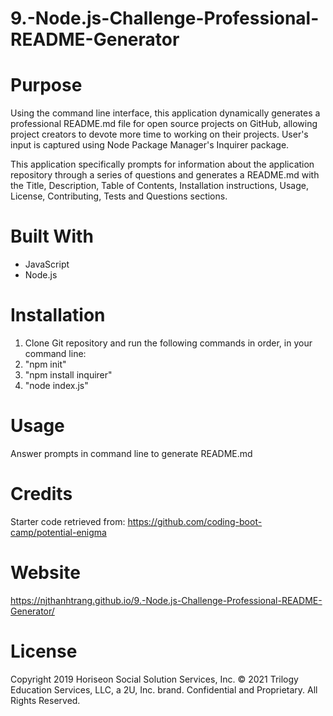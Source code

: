 # 9.-Node.js-Challenge-Professional-README-Generator

# Purpose
Using the command line interface, this application dynamically generates a professional README.md file for open source projects on GitHub, allowing project creators to devote more time to working on their projects. User's input is captured using Node Package Manager's Inquirer package.

This application specifically prompts for information about the application repository through a series of questions and generates a README.md with the Title, Description, Table of Contents, Installation instructions, Usage, License, Contributing, Tests and Questions sections.

# Built With
* JavaScript
* Node.js

# Installation
1. Clone Git repository and run the following commands in order, in your command line:
2. "npm init"
3. "npm install inquirer"
4. "node index.js"

# Usage
Answer prompts in command line to generate README.md

# Credits
Starter code retrieved from: https://github.com/coding-boot-camp/potential-enigma

# Website
https://njthanhtrang.github.io/9.-Node.js-Challenge-Professional-README-Generator/

# License
Copyright 2019 Horiseon Social Solution Services, Inc.
© 2021 Trilogy Education Services, LLC, a 2U, Inc. brand. Confidential and Proprietary. All Rights Reserved.

